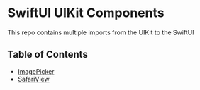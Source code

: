 # SwiftUI UIKit Components
This repo contains multiple imports from the UIKit to the SwiftUI

## Table of Contents

* [ImagePicker](https://github.com/PedroCavaleiro/swiftui_uikit_components/blob/master/ImagePicker.swift)
* [SafariView](https://github.com/PedroCavaleiro/swiftui_uikit_components/blob/master/SafariView.swift)
